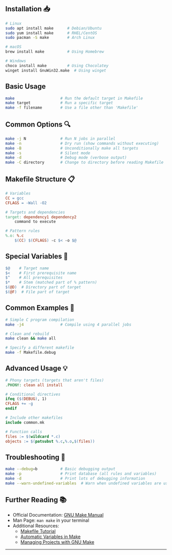 ## Installation 📥
```bash
# Linux
sudo apt install make      # Debian/Ubuntu
sudo yum install make      # RHEL/CentOS
sudo pacman -S make        # Arch Linux

# macOS
brew install make          # Using Homebrew

# Windows
choco install make         # Using Chocolatey
winget install GnuWin32.make  # Using winget
```

## Basic Usage
```bash
make                    # Run the default target in Makefile
make target             # Run a specific target
make -f filename        # Use a file other than 'Makefile'
```

## Common Options 🔍
```bash
make -j N               # Run N jobs in parallel
make -n                 # Dry run (show commands without executing)
make -B                 # Unconditionally make all targets
make -s                 # Silent mode
make -d                 # Debug mode (verbose output)
make -C directory       # Change to directory before reading Makefile
```

## Makefile Structure 📋
```makefile
# Variables
CC = gcc
CFLAGS = -Wall -O2

# Targets and dependencies
target: dependency1 dependency2
	command to execute

# Pattern rules
%.o: %.c
	$(CC) $(CFLAGS) -c $< -o $@
```

## Special Variables 🔧
```makefile
$@    # Target name
$<    # First prerequisite name
$^    # All prerequisites
$*    # Stem (matched part of % pattern)
$(@D)  # Directory part of target
$(@F)  # File part of target
```

## Common Examples 🚀
```bash
# Simple C program compilation
make -j4                # Compile using 4 parallel jobs

# Clean and rebuild
make clean && make all

# Specify a different makefile
make -f Makefile.debug
```

## Advanced Usage 💡
```makefile
# Phony targets (targets that aren't files)
.PHONY: clean all install

# Conditional directives
ifeq ($(DEBUG), 1)
CFLAGS += -g
endif

# Include other makefiles
include common.mk

# Function calls
files := $(wildcard *.c)
objects := $(patsubst %.c,%.o,$(files))
```

## Troubleshooting 🔧
```bash
make --debug=b          # Basic debugging output
make -p                 # Print database (all rules and variables)
make -d                 # Print lots of debugging information
make --warn-undefined-variables  # Warn when undefined variables are used
```

## Further Reading 📚
- Official Documentation: [GNU Make Manual](https://www.gnu.org/software/make/manual/)
- Man Page: `man make` in your terminal
- Additional Resources:
  - [Makefile Tutorial](https://makefiletutorial.com/)
  - [Automatic Variables in Make](https://www.gnu.org/software/make/manual/html_node/Automatic-Variables.html)
  - [Managing Projects with GNU Make](https://www.oreilly.com/library/view/managing-projects-with/0596006101/)

---